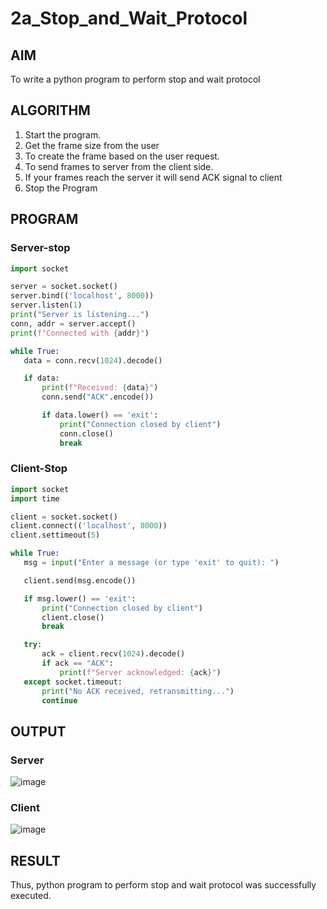 # 2a_Stop_and_Wait_Protocol
## AIM 
To write a python program to perform stop and wait protocol
## ALGORITHM
1. Start the program.
2. Get the frame size from the user
3. To create the frame based on the user request.
4. To send frames to server from the client side.
5. If your frames reach the server it will send ACK signal to client
6. Stop the Program
## PROGRAM
### Server-stop
```py
import socket

server = socket.socket()
server.bind(('localhost', 8000))
server.listen(1)
print("Server is listening...")
conn, addr = server.accept()
print(f"Connected with {addr}")

while True:
   data = conn.recv(1024).decode()

   if data:
       print(f"Received: {data}")
       conn.send("ACK".encode())

       if data.lower() == 'exit':  
           print("Connection closed by client")
           conn.close()
           break
```
### Client-Stop
```py
import socket
import time

client = socket.socket()
client.connect(('localhost', 8000))
client.settimeout(5)  

while True:
   msg = input("Enter a message (or type 'exit' to quit): ")

   client.send(msg.encode())  

   if msg.lower() == 'exit':  
       print("Connection closed by client")
       client.close()
       break

   try:
       ack = client.recv(1024).decode()
       if ack == "ACK":
           print(f"Server acknowledged: {ack}")
   except socket.timeout:
       print("No ACK received, retransmitting...")
       continue  
```

## OUTPUT
### Server
![image](https://github.com/user-attachments/assets/37a2f814-c83a-42e6-809e-6995cbf0c5a6)


### Client
![image](https://github.com/user-attachments/assets/f1de6ed7-d634-450b-9ea1-5a9d8787eed5)

## RESULT
Thus, python program to perform stop and wait protocol was successfully executed.
